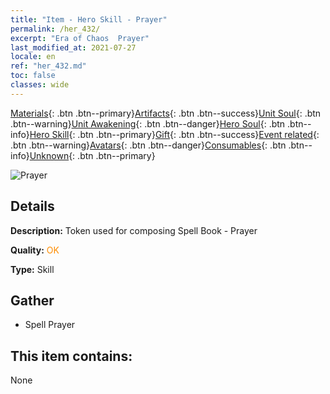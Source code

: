 ```yaml
---
title: "Item - Hero Skill - Prayer"
permalink: /her_432/
excerpt: "Era of Chaos  Prayer"
last_modified_at: 2021-07-27
locale: en
ref: "her_432.md"
toc: false
classes: wide
---
```

 [Materials](/Items/){: .btn .btn--primary}[Artifacts](/Items/Artifacts/){: .btn .btn--success}[Unit Soul](/Items/UnitSoul/){: .btn .btn--warning}[Unit Awakening](/Items/UnitAwakening/){: .btn .btn--danger}[Hero Soul](/Items/HeroSoul/){: .btn .btn--info}[Hero Skill](/Items/HeroSkill/){: .btn .btn--primary}[Gift](/Items/Gift/){: .btn .btn--success}[Event related](/Items/Events/){: .btn .btn--warning}[Avatars](/Items/Avatars/){: .btn .btn--danger}[Consumables](/Items/Consumables/){: .btn .btn--info}[Unknown](/Items/Unknown/){: .btn .btn--primary}

 ![Prayer](/images/t/ps_qidao.png)

## Details
 **Description:** Token used for composing Spell Book - Prayer

 **Quality:** <span style="color: #FF8C00">OK</span>

 **Type:** Skill

## Gather

*    Spell Prayer 

## This item contains:

  None

